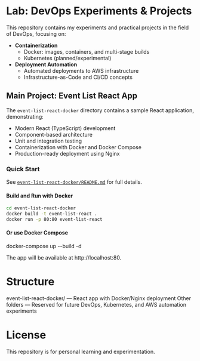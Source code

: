 # Lab: DevOps Experiments & Projects

This repository contains my experiments and practical projects in the field of DevOps, focusing on:

- **Containerization**
  - Docker: images, containers, and multi-stage builds
  - Kubernetes (planned/experimental)
- **Deployment Automation**
  - Automated deployments to AWS infrastructure
  - Infrastructure-as-Code and CI/CD concepts

## Main Project: Event List React App

The `event-list-react-docker` directory contains a sample React application, demonstrating:

- Modern React (TypeScript) development
- Component-based architecture
- Unit and integration testing
- Containerization with Docker and Docker Compose
- Production-ready deployment using Nginx

### Quick Start

See [`event-list-react-docker/README.md`](event-list-react-docker/README.md) for full details.

#### Build and Run with Docker

```sh
cd event-list-react-docker
docker build -t event-list-react .
docker run -p 80:80 event-list-react
```

#### Or use Docker Compose
docker-compose up --build -d

The app will be available at http://localhost:80.

# Structure
event-list-react-docker/ — React app with Docker/Nginx deployment
Other folders — Reserved for future DevOps, Kubernetes, and AWS automation experiments

# License
This repository is for personal learning and experimentation.

